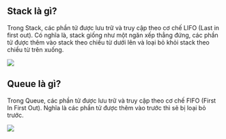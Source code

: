 ## Stack là gì?
  
Trong Stack, các phần tử được lưu trữ và truy cập theo cơ chế LIFO (Last in first out). Có nghĩa là, stack giống như một ngăn xếp thẳng đứng, các phần tử được thêm vào stack theo chiều từ dưới lên và loại bỏ khỏi stack theo chiều từ trên xuống.

![](https://github.com/EriChannel/DataStructures_Algorithms_Techmaster/blob/4954951b1da8d51811242fe944391ba6773b4fb3/images/LIFO.png)

## Queue là gì?
Trong Queue, các phần tử được lưu trữ và truy cập theo cơ chế FIFO (First In First Out). Nghĩa là các phần tử được thêm vào trước thì sẽ bị loại bỏ trước.

![](https://github.com/EriChannel/DataStructures_Algorithms_Techmaster/blob/19e6582cb3bcfed20817ea4e15a9de2e15bc2f63/images/FIFO.png)

